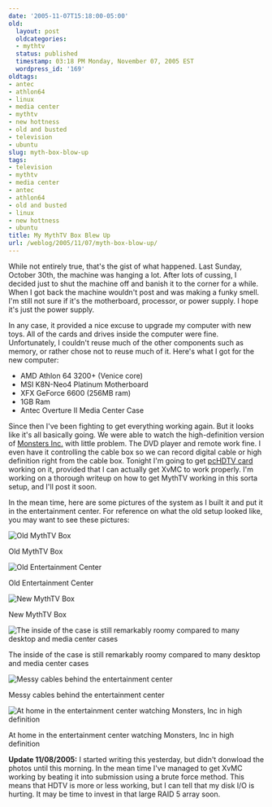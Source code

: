 ```yaml
---
date: '2005-11-07T15:18:00-05:00'
old:
  layout: post
  oldcategories:
  - mythtv
  status: published
  timestamp: 03:18 PM Monday, November 07, 2005 EST
  wordpress_id: '169'
oldtags:
- antec
- athlon64
- linux
- media center
- mythtv
- new hottness
- old and busted
- television
- ubuntu
slug: myth-box-blow-up
tags:
- television
- mythtv
- media center
- antec
- athlon64
- old and busted
- linux
- new hottness
- ubuntu
title: My MythTV Box Blew Up
url: /weblog/2005/11/07/myth-box-blow-up/
---
```


While not entirely true, that's the gist of what happened.  Last Sunday, October 30th, the machine
was hanging a lot.  After lots of cussing, I decided just to shut the machine off and banish it to
the corner for a while.  When I got back the machine wouldn't post and was making a funky smell.
I'm still not sure if it's the motherboard, processor, or power supply.  I hope it's just the power
supply.

In any case, it provided a nice excuse to upgrade my computer with new toys.  All of the cards and
drives inside the computer were fine.  Unfortunately, I couldn't reuse much of the other components such as memory, or rather chose not to
reuse much of it.  Here's what I got for the new computer:

  * AMD Athlon 64 3200+ (Venice core)
  * MSI K8N-Neo4 Platinum Motherboard
  * XFX GeForce 6600 (256MB ram)
  * 1GB Ram
  * Antec Overture II Media Center Case

Since then I've been fighting to get everything working again.  But it looks like it's all basically
going.  We were able to watch the high-definition version of
[Monsters Inc.](http://www.imdb.com/title/tt0198781/) with little problem.  The DVD player
and remote work fine.  I even have it controlling the cable box so we can record digital cable or
high definition right from the cable box.  Tonight I'm going to get [pcHDTV card](http://www.pchdtv.com/) working on it, provided that
I can actually get XvMC to work properly.  I'm working on a thorough writeup on how to get MythTV
working in this sorta setup, and I'll post it soon.

In the mean time, here are some pictures of the system as I built it and put it in the entertainment
center.  For reference on what the old setup looked like, you may want
to see these pictures:

<div class="image caption center">
    <img src="/weblog/media/2005/11/mythTVBox.jpg" alt="Old MythTV Box">
    <p>Old MythTV Box</p>
</div>

<div class="image caption center">
    <img src="/weblog/media/2005/11/mythTVSetup.jpg" alt="Old Entertainment Center">
    <p>Old Entertainment Center</p>
</div>

<div class="image caption center">
    <img src="/weblog/media/2005/11/newMythClosedCase.jpg" alt="New MythTV Box">
    <p>New MythTV Box</p>
</div>

<div class="image caption center">
    <img src="/weblog/media/2005/11/newMythOpenedCase.jpg" alt="The inside of the case is still remarkably roomy compared to many desktop and media center cases">
    <p>The inside of the case is still remarkably roomy compared to many desktop and media center cases</p>
</div>

<div class="image caption center">
    <img src="/weblog/media/2005/11/newMythMessyCables.jpg" alt="Messy cables behind the entertainment center">
    <p>Messy cables behind the entertainment center</p>
</div>

<div class="image caption center">
    <img src="/weblog/media/2005/11/newMythEntertainmentCenter.jpg" alt="At home in the entertainment center watching Monsters, Inc in high definition">
    <p>At home in the entertainment center watching Monsters, Inc in high definition</p>
</div>

**Update 11/08/2005:** I started writing this yesterday, but didn't donwload the
photos until this morning.  In the mean time I've managed to get XvMC working
by beating it into submission using a brute force method.  This means that HDTV
is more or less working, but I can tell that my disk I/O is hurting.  It may
be time to invest in that large RAID 5 array soon.